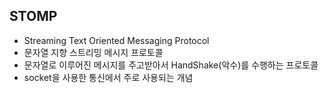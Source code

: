 ## STOMP
* Streaming Text Oriented Messaging Protocol
* 문자열 지향 스트리밍 메시지 프로토콜
* 문자열로 이루어진 메시지를 주고받아서 HandShake(악수)를 수행하는 프로토콜
* socket을 사용한 통신에서 주로 사용되는 개념